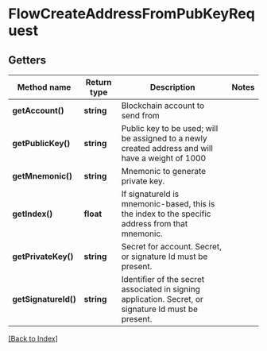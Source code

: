 # FlowCreateAddressFromPubKeyRequest

## Getters

Method name | Return type | Description | Notes
------------ | ------------- | ------------- | -------------
**getAccount()** | **string** | Blockchain account to send from |
**getPublicKey()** | **string** | Public key to be used; will be assigned to a newly created address and will have a weight of 1000 |
**getMnemonic()** | **string** | Mnemonic to generate private key. |
**getIndex()** | **float** | If signatureId is mnemonic-based, this is the index to the specific address from that mnemonic. |
**getPrivateKey()** | **string** | Secret for account. Secret, or signature Id must be present. |
**getSignatureId()** | **string** | Identifier of the secret associated in signing application. Secret, or signature Id must be present. |

[[Back to Index]](../index.md)

